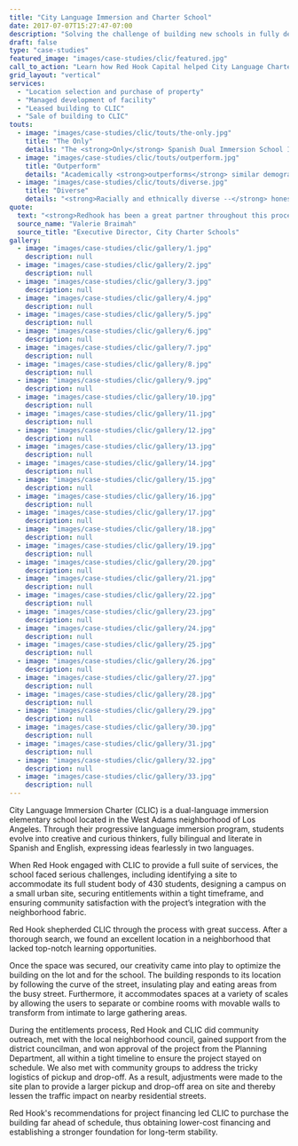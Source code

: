 ```yaml
---
title: "City Language Immersion and Charter School"
date: 2017-07-07T15:27:47-07:00
description: "Solving the challenge of building new schools in fully developed neighborhoods"
draft: false
type: "case-studies"
featured_image: "images/case-studies/clic/featured.jpg"
call_to_action: "Learn how Red Hook Capital helped City Language Charter School (CLIC) get through their entitlement phase!"
grid_layout: "vertical"
services:
  - "Location selection and purchase of property"
  - "Managed development of facility"
  - "Leased building to CLIC"
  - "Sale of building to CLIC"
touts:
  - image: "images/case-studies/clic/touts/the-only.jpg"
    title: "The Only"
    details: "The <strong>Only</strong> Spanish Dual Immersion School In Los Angeles"
  - image: "images/case-studies/clic/touts/outperform.jpg"
    title: "Outperform"
    details: "Academically <strong>outperforms</strong> similar demographically-based schools throughout California (according to State Testing)"
  - image: "images/case-studies/clic/touts/diverse.jpg"
    title: "Diverse"
    details: "<strong>Racially and ethnically diverse --</strong> honestly represents West Adams (50% free and reduced lunch, 30% Latino, 35% African-American, 5% other)"
quote:
  text: "<strong>Redhook has been a great partner throughout this process.</strong> <br/>They have been flexible and responsive to our particular situation as a school and creative in solving problems along the way. Their project management team is second to none and stayed on top of every detail of the project throughout the construction process. We would definitely do another project with them."
  source_name: "Valerie Braimah"
  source_title: "Executive Director, City Charter Schools"
gallery:
  - image: "images/case-studies/clic/gallery/1.jpg"
    description: null
  - image: "images/case-studies/clic/gallery/2.jpg"
    description: null
  - image: "images/case-studies/clic/gallery/3.jpg"
    description: null
  - image: "images/case-studies/clic/gallery/4.jpg"
    description: null
  - image: "images/case-studies/clic/gallery/5.jpg"
    description: null
  - image: "images/case-studies/clic/gallery/6.jpg"
    description: null
  - image: "images/case-studies/clic/gallery/7.jpg"
    description: null
  - image: "images/case-studies/clic/gallery/8.jpg"
    description: null
  - image: "images/case-studies/clic/gallery/9.jpg"
    description: null
  - image: "images/case-studies/clic/gallery/10.jpg"
    description: null
  - image: "images/case-studies/clic/gallery/11.jpg"
    description: null
  - image: "images/case-studies/clic/gallery/12.jpg"
    description: null
  - image: "images/case-studies/clic/gallery/13.jpg"
    description: null
  - image: "images/case-studies/clic/gallery/14.jpg"
    description: null
  - image: "images/case-studies/clic/gallery/15.jpg"
    description: null
  - image: "images/case-studies/clic/gallery/16.jpg"
    description: null
  - image: "images/case-studies/clic/gallery/17.jpg"
    description: null
  - image: "images/case-studies/clic/gallery/18.jpg"
    description: null
  - image: "images/case-studies/clic/gallery/19.jpg"
    description: null
  - image: "images/case-studies/clic/gallery/20.jpg"
    description: null
  - image: "images/case-studies/clic/gallery/21.jpg"
    description: null
  - image: "images/case-studies/clic/gallery/22.jpg"
    description: null
  - image: "images/case-studies/clic/gallery/23.jpg"
    description: null
  - image: "images/case-studies/clic/gallery/24.jpg"
    description: null
  - image: "images/case-studies/clic/gallery/25.jpg"
    description: null
  - image: "images/case-studies/clic/gallery/26.jpg"
    description: null
  - image: "images/case-studies/clic/gallery/27.jpg"
    description: null
  - image: "images/case-studies/clic/gallery/28.jpg"
    description: null
  - image: "images/case-studies/clic/gallery/29.jpg"
    description: null
  - image: "images/case-studies/clic/gallery/30.jpg"
    description: null
  - image: "images/case-studies/clic/gallery/31.jpg"
    description: null
  - image: "images/case-studies/clic/gallery/32.jpg"
    description: null
  - image: "images/case-studies/clic/gallery/33.jpg"
    description: null
---
```


City Language Immersion Charter (CLIC) is a dual-language immersion elementary school located in the West Adams neighborhood of Los Angeles. Through their progressive language immersion program, students evolve into creative and curious thinkers, fully bilingual and literate in Spanish and English, expressing ideas fearlessly in two languages.

When Red Hook engaged with CLIC to provide a full suite of services, the school faced serious challenges, including identifying a site to accommodate its full student body of 430 students, designing a campus on a small urban site, securing entitlements within a tight timeframe, and ensuring community satisfaction with the project’s integration with the neighborhood fabric.

Red Hook shepherded CLIC through the process with great success. After a thorough search, we found an excellent location in a neighborhood that lacked top-notch learning opportunities.

Once the space was secured, our creativity came into play to optimize the building on the lot and for the school. The building responds to its location by following the curve of the street, insulating play and eating areas from the busy street. Furthermore, it accommodates spaces at a variety of scales by allowing the users to separate or combine rooms with movable walls to transform from intimate to large gathering areas.

During the entitlements process, Red Hook and CLIC did community outreach, met with the local neighborhood council, gained support from the district councilman, and won approval of the project from the Planning Department, all within a tight timeline to ensure the project stayed on schedule. We also met with community groups to address the tricky logistics of pickup and drop-off.  As a result, adjustments were made to the site plan to provide a larger pickup and drop-off area on site and thereby lessen the traffic impact on nearby residential streets.

Red Hook's recommendations for project financing led CLIC to purchase the building far ahead of schedule, thus obtaining lower-cost financing and establishing a stronger foundation for long-term stability.


